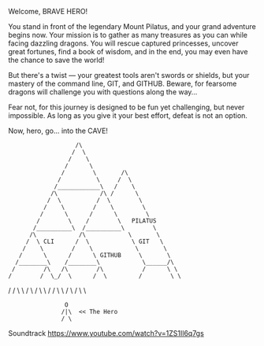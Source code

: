 Welcome, BRAVE HERO!

You stand in front of the legendary Mount Pilatus, and your grand adventure begins now. 
Your mission is to gather as many treasures as you can while facing dazzling dragons. 
You will rescue captured princesses, uncover great fortunes, find a book of wisdom, 
and in the end, you may even have the chance to save the world!

But there's a twist — your greatest tools aren't swords or shields, but your mastery 
of the command line, GIT, and GITHUB. Beware, for fearsome dragons will challenge you 
with questions along the way…

Fear not, for this journey is designed to be fun yet challenging, but never impossible. 
As long as you give it your best effort, defeat is not an option.

Now, hero, go… into the CAVE!

                       /\                                    
                      /  \                                    
                     /    \                                   
                    /      \                                  
                   /        \       /\                   
                  /          \     /  \               
                 /____________\   /    \        
                /\            /\ /      \         
               /  \          /  \        \       
              /    \        /    \        \    
             /      \      /      \        \      
            /        \    /        \   PILATUS   
           /__________\  /__________\        \   
          /\            /\            \       \   
         /  \ CLI      /  \            \ GIT   \    
        /    \        /    \            \       \   
       /      \      /      \ GITHUB     \       \   
      /________\    /________\            \______/\  
     /        /\   /\        /\           /      \ \  
    /        /  \_/  \      /  \         /        \ \  
   /        /    \    \    /    \       /          \ \ 
  /        /      \    \  /      \     /            \ \

                    O
                   /|\  << The Hero
                   / \
              
  Soundtrack https://www.youtube.com/watch?v=1ZS1Il6q7gs
